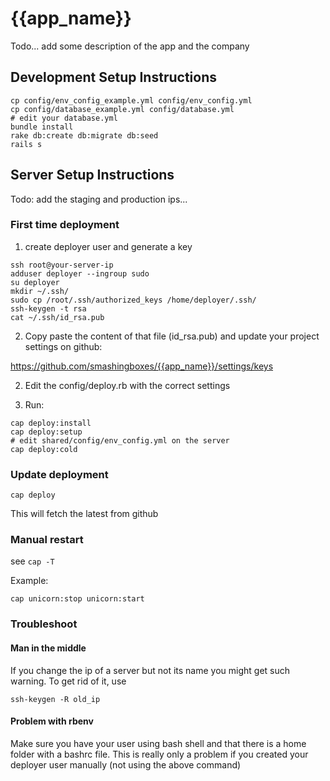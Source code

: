 # {{app_name}}
Todo... add some description of the app and the company

## Development Setup Instructions
```shell
cp config/env_config_example.yml config/env_config.yml
cp config/database_example.yml config/database.yml
# edit your database.yml
bundle install
rake db:create db:migrate db:seed
rails s
```

## Server Setup Instructions
Todo: add the staging and production ips...

### First time deployment

1) create deployer user and generate a key
```
ssh root@your-server-ip
adduser deployer --ingroup sudo
su deployer
mkdir ~/.ssh/
sudo cp /root/.ssh/authorized_keys /home/deployer/.ssh/
ssh-keygen -t rsa
cat ~/.ssh/id_rsa.pub
```

2) Copy paste the content of that file (id_rsa.pub) and update your project settings on github:

https://github.com/smashingboxes/{{app_name}}/settings/keys


2) Edit the config/deploy.rb with the correct settings

3) Run:
```
cap deploy:install
cap deploy:setup
# edit shared/config/env_config.yml on the server
cap deploy:cold
```


### Update deployment
```
cap deploy
```
This will fetch the latest from github

### Manual restart
see `cap -T`

Example:
```
cap unicorn:stop unicorn:start 
```

### Troubleshoot

#### Man in the middle
If you change the ip of a server but not its name you might get such warning. To get rid of it, use
```
ssh-keygen -R old_ip
```

#### Problem with rbenv
Make sure you have your user using bash shell and that there is a home folder with a bashrc file. This is really only a problem if you created your deployer user manually (not using the above command)
